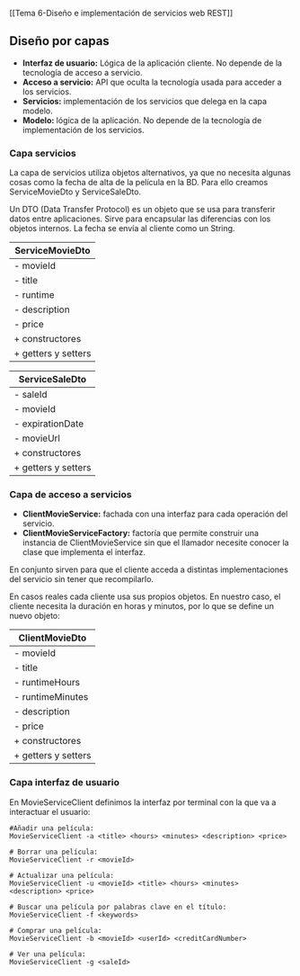 [[Tema 6-Diseño e implementación de servicios web REST]]

## Diseño por capas
+ **Interfaz de usuario:** Lógica de la aplicación cliente. No depende de la tecnología de acceso a servicio.
+ **Acceso a servicio:** API que oculta la tecnología usada para acceder a los servicios.
+ **Servicios:** implementación de los servicios que delega en la capa modelo.
+ **Modelo:** lógica de la aplicación. No depende de la tecnología de implementación de los servicios.

### Capa servicios
La capa de servicios utiliza objetos alternativos, ya que no necesita algunas cosas como la fecha de alta de la película en la BD. Para ello creamos ServiceMovieDto y ServiceSaleDto.

Un DTO (Data Transfer Protocol) es un objeto que se usa para transferir datos entre aplicaciones. Sirve para encapsular las diferencias con los objetos internos. La fecha se envía al cliente como un String.

|   **ServiceMovieDto**  |
|--------------|
| - movieId      |
| - title        | 
| - runtime      |
| - description  |
| - price        |
| + constructores        |
| + getters y setters        |

|   **ServiceSaleDto**  |
|--------------|
| - saleId      |
| - movieId       | 
| - expirationDate      |
| - movieUrl  |
| + constructores        |
| + getters y setters        |

### Capa de acceso a servicios
+ **ClientMovieService:** fachada con una interfaz para cada operación del servicio.
+ **ClientMovieServiceFactory:** factoría que permite construir una instancia de ClientMovieService sin que el llamador necesite conocer la clase que implementa el interfaz.

En conjunto sirven para que el cliente acceda a distintas implementaciones del servicio sin tener que recompilarlo.

En casos reales cada cliente usa sus propios objetos. En nuestro caso, el cliente necesita la duración en horas y minutos, por lo que se define un nuevo objeto:

|   **ClientMovieDto**  |
|--------------|
| - movieId      |
| - title        | 
| - runtimeHours     |
| - runtimeMinutes     |
| - description  |
| - price        |
| + constructores        |
| + getters y setters        |

### Capa interfaz de usuario
En MovieServiceClient definimos la interfaz por terminal con la que va a interactuar el usuario:
```
#Añadir una película:
MovieServiceClient -a <title> <hours> <minutes> <description> <price>

# Borrar una película:
MovieServiceClient -r <movieId>

# Actualizar una película:
MovieServiceClient -u <movieId> <title> <hours> <minutes> <description> <price>

# Buscar una película por palabras clave en el título:
MovieServiceClient -f <keywords>  

# Comprar una película:
MovieServiceClient -b <movieId> <userId> <creditCardNumber>

# Ver una película:
MovieServiceClient -g <saleId> 
```

